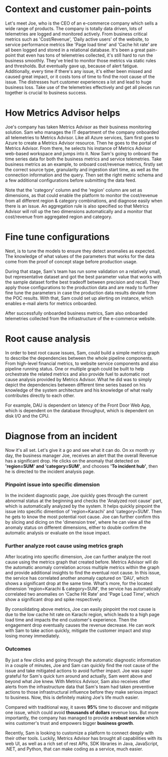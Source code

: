 # Context and customer pain-points
Let's meet Joe, who is the CEO of an e-commerce company which sells a wide range of products.
The company is totally data driven, lots of telemetries are logged and monitored actively. From business critical metrics such as 'Cost/Revenue', 'Daily active users' of the website, to service performance metrics like 'Page load time' and 'Cache hit rate' are all been logged and stored in a relational database.
It's been a great pain-point that even has tons of telemetries collected, it's still hard to run the business smoothly. They've tried to monitor those metrics via static rules and thresholds. 
But eventually gave up, because of alert fatigue. Additionally, every time if there's any issue, it's either been missed and caused great impact, or it costs tons of time to find the root cause of the issue. The distresses hurt customer experiences a lot and lead to huge business loss.
Take use of the telemetries effectively and get all pieces run together is crucial to business success. 

# How Metrics Advisor helps
Joe's company has taken Metrics Advisor as their business monitoring solution. Sam who manages the IT department of the company onboarded all telemetries to Metrics Advisor. 
Like all Azure services, Sam first goes to Azure to create a Metrics Advisor resource.
Then he goes to the portal of Metrics Advisor. From there, he selects his instance of Metrics Advisor web-based workspace and jumps into it.
Now Sam's going to onboard the time series data for both the business metrics and service telemetries.
Take business metrics as an example, to onboard cost/revenue metrics, firstly set the correct source type, granularity and ingestion start time, as well as the connection information and the query.
Then set the right metric schema and a few additional configurations before submitting the data feed.

Note that the 'category' column and the 'region' column are set as dimensions, as that could enable the platform to monitor the cost/revenue from all different region & category combinations, and diagnose easily when there is an issue.
An aggregation rule is also specified so that Metrics Advisor will roll up the two dimensions automatically and a monitor that cost/revenue from aggregated region and category.

# Fine tune configurations
Next, is to tune the models to ensure they detect anomalies as expected.
The knowledge of what values of the parameters that works for the data come from the proof of concept stage before production usage.

During that stage, Sam's team has run some validation on a relatively small, but representative dataset and got the best parameter value that works with the sample dataset forthe best tradeoff between precision and recall.
They apply those configurations to the production data and are ready to further fine tune the parameters in case the production data results deviate from the POC results.
With that, Sam could set up alerting on instance, which enables e-mail alerts for metrics onboarded.

After successfully onboarded business metrics, Sam also onboarded telemetries collected from the infrastructure of the e-commerce website.

# Root cause analysis 
In order to best root cause issues, Sam, could build a simple metrics graph to describe the dependencies between the whole pipeline components. From high-level financial metrics, to website service components and also pipeline running status. One or multiple graph could be built to help orchestrate the related metrics and also provide fuel to 
automatic root cause analysis provided by Metrics Advisor.
What he did was to simply depict the dependencies between different time series based on his knowledge of the system architecture and his knowledge of what really contributes directly to each other.

For example, DAU is dependent on latency of the Front Door Web App, which is dependent on the database throughput, which is dependent on disk I/O and the CPU.

# Diagnose from an incident
Now it's all set. Let's give it a go and see what it can do.
On xx month yy day, the business manager Joe, receives an alert that the overall Revenue has a significant drop. He clicks on the anomaly that detected on **'region=SUM' and 'category=SUM'**, and chooses **'To incident hub'**, then he is directed to the incident analysis page.

### Pinpoint issue into specific dimension
In the incident diagnostic page, Joe quickly goes through the current abnormal status at the beginning and checks the 'Analyzed root cause' part, which is automatically analyzed by the system. It helps quickly pinpoint the issue into specific dimention of 'region=Karachi' and 'category=SUM'. Then he gets to know the most potential root cause. 
Joe can further confirm this by slicing and dicing on the 'dimension tree', where he can view all the anomaly status on different dimensions, either to double confirm the automatic analysis or evaluate on the issue impact.

### Further analyze root cause using metrics graph
After locating into specific dimension, Joe can further analyze the root cause using the metrics graph that created before. Metrics Advisor will do the automatic anomaly correlation across multiple metrics within the graph and provide additional insights to find the eventual root cause. 
In this issue, the service has correlated another anomaly captured on 'DAU', which shows a significant drop at the same time. What's more, for the located dimension 'region=Karachi & category=SUM', the service has automatically correlated two anomalies on 'Cache Hit Rate' and 'Page Load Time', which show a significant drop and spike respectively. 

By consolidating above metrics, Joe can easily pinpoint the root cause is due to the low cache hit rate on Karachi region, which leads to a high page load time and impacts the end customer's experience. Then the engagement drop eventually causes the revenue decrease. He can work with Sam to take action quickly, mitigate the customer impact and stop losing money immediately.

### Outcomes
By just a few clicks and going through the automatic diagnostic information in a couple of minutes, Joe and Sam can quickly find the root cause of the issue and take mitigated actions to avoid further impact. 
Joe was super grateful for Sam's quick turn around and actually, Sam went above and beyond what Joe knew. With Metrics Advisor, Sam also receives other alerts from the infrastructure data that Sam's team had taken preventive actions to those infrastructural influence before they make serious impact to business.
Now, this is definitely making Joe's life much easier.

Compared with traditional way, it saves **95%** time to discover and mitigate one issue, which could avoid **thousands of dollars** revenue loss. But more importantly, the company has managed to provide **a robust service** which wins customer's trust and empowers bigger **business growth**. 

Recently, Sam is looking to customize a platform to connect deeply with their other tools. Luckily, Metrics Advisor has brought all capabilities with its web UI, as well as a rich set of rest APIs, SDK libraries in Java, JavaScript, .NET, and Python, that can make coding as a service, much easier.
